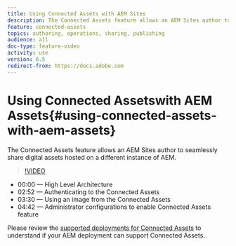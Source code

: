 ```yaml
---
title: Using Connected Assets with AEM Sites
description: The Connected Assets feature allows an AEM Sites author to seamlessly share digital assets hosted on a different instance of AEM.
feature: connected-assets
topics: authoring, operations, sharing, publishing
audience: all
doc-type: feature-video
activity: use
version: 6.5
redirect-from: https://docs.adobe.com
---
```


# Using Connected Assetswith AEM Assets{#using-connected-assets-with-aem-assets}

The Connected Assets feature allows an AEM Sites author to seamlessly share digital assets hosted on a different instance of AEM.

>[!VIDEO](https://video.tv.adobe.com/v/26060?quality=12&learn=on)

* 00:00 — High Level Architecture  
* 02:52 — Authenticating to the Connected Assets
* 03:30 — Using an image from the Connected Assets 
* 04:42 — Administrator configurations to enable Connected Assets feature

Please review the [supported deployments for Connected Assets](https://docs.adobe.com/content/help/en/experience-manager-65/assets/using/use-assets-across-connected-assets-instances.html#prerequisites) to understand if your AEM deployment can support Connected Assets.